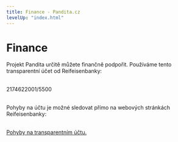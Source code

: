 ```yaml
---
title: Finance - Pandita.cz
levelUp: "index.html"
---
```


# Finance

Projekt Pandita určitě můžete finančně podpořit. Používáme tento transparentní účet od Reifeisenbanky:<br><br>

<span class="transparentni-ucet">
2174622001/5500
</span><br><br>

Pohyby na účtu je možné sledovat přímo na webových stránkách Reifeisenbanky:<br><br>

[Pohyby na transparentním účtu.](https://ebanka.cz/povinne-zverejnovane-informace/transparentni-ucty?path=transactions&name=Spolek&accountNumber=2174622001)<br><br>
